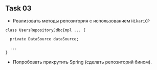 ## Task 03

* Реализовать методы репозитория с использованием `HikariCP`

```
class UsersRepositoryJdbcImpl ... {

  private DataSource dataSource;
  
  ...
}

```

* Попробовать прикрутить Spring (сделать репозиторий бином).